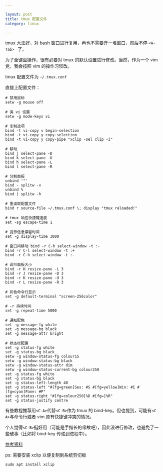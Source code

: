 ```yaml
---

layout: post
title: tmux 配置文件
category: linux

---
```


tmux 大法好，对 bash 窗口进行复用，再也不需要开一堆窗口，然后不停 `<A-Tab> ` 了。

为了全键盘操作，很有必要对 tmux 的默认设置进行修改。当然，作为一个 vim 党，我会按照 vim 的操作习惯改。

<!--description-->

tmux 配置文件为 `~/.tmux.conf`

直接上配置文件：

    # 禁用鼠标
    setw -g mouse off

    # 类 vi 设置
    setw -g mode-keys vi

    # 复制选项
    bind -t vi-copy v begin-selection
    bind -t vi-copy y copy-selection
    bind -t vi-copy y copy-pipe "xclip -sel clip -i"

    # 移动
    bind j select-pane -D
    bind k select-pane -U
    bind h select-pane -L
    bind l select-pane -R

    # 分割面板
    unbind '"'
    bind - splitw -v
    unbind %
    bind | splitw -h

    # 重读取配置文件
    bind r source-file ~/.tmux.conf \; display "tmux reloaded!"

    # tmux 响应快捷键速度
    set -sg escape-time 1

    # 提示信息停留时间
    set -g display-time 3000

    # 窗口间移动 bind -r C-h select-window -t :-
    bind -r C-l select-window -t :+
    bind -r C-h select-window -t :-

    # 调节面板大小
    bind -r H resize-pane -L 3
    bind -r J resize-pane -D 3
    bind -r K resize-pane -U 3
    bind -r L resize-pane -R 3

    # 彩色命令行显示
    set -g default-terminal "screen-256color"

    # -r 持续时间
    set -g repeat-time 5000

    # 通知配色
    set -g message-fg white
    set -g message-bg black
    set -g message-attr bright

    # 状态栏配置
    set -g status-fg white
    set -g status-bg black
    setw -g window-status-fg colour15
    setw -g window-status-bg black
    setw -g window-status-attr dim
    setw -g window-status-current-bg colour250
    set -g status-fg white
    set -g status-bg black
    set -g status-left-length 40
    set -g status-left "#[fg=green]Ses: #S #[fg=yellow]Win: #I #[fg=cyan]Pane: #P"
    set -g status-right "#[fg=colour250]%D #[fg=]%R"
    set -g status-justify centre

有些教程推荐用`<C-A>`代替`<C-B>`作为 tmux 的 bind-key。但也提到，可能有`<C-A>`与命令行或者 vim 原有快捷键冲突的情况。

个人觉得`<C-B>`挺好用（可能是手指长的缘故吧），因此没进行修改，也避免了一些破事（比如将 bind-key 传递到进程中）。

[参考资料](https://www.kancloud.cn/kancloud/tmux/62459 "《tmux: Productive Mouse-Free Development》中文翻译")

ps: 需要安装 xclip 以便复制到系统剪切板

    sudo apt install xclip
